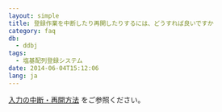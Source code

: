 ```yaml
---
layout: simple
title: 登録作業を中断したり再開したりするには、どうすれば良いですか
category: faq
db:
  - ddbj
tags: 
  - 塩基配列登録システム
date: 2014-06-04T15:12:06
lang: ja
---
```




<p><a href="/ddbj/web-submission-help.html#flow-2-1">入力の中断・再開方法</a> をご参照ください。<!-- Nucleotide Sequence Submission System --></p>
